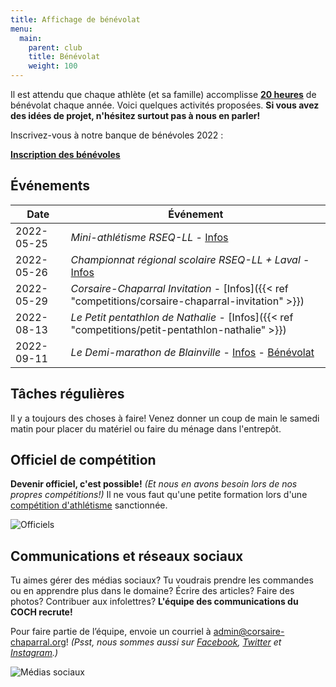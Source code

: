 ```yaml
---
title: Affichage de bénévolat
menu:
  main:
    parent: club
    title: Bénévolat
    weight: 100
---
```


Il est attendu que chaque athlète (et sa famille) accomplisse [**20 heures**](/inscription/#benevolat) de bénévolat chaque année. Voici quelques activités proposées. **Si vous avez des idées de projet, n'hésitez surtout pas à nous en parler!**

Inscrivez-vous à notre banque de bénévoles 2022&nbsp;:

<a class="btn btn-primary btn--block -lg" href="https://docs.google.com/forms/d/e/1FAIpQLSet8H3-W4nDKtIq_ve5W47yl4Cqyhhz1zH2hhymB0uHWEB0FA/viewform">**Inscription des bénévoles** <span class="icon icon-pencil"></a>

## Événements

<!--
{{< note >}}
_Il n’y a pas d’événements de bénévolat à venir pour l’instant._
{{< /note >}}
-->
| Date         | Événement                                                                                                                                                                                 |
| ------------ | -----------------------------------------------------------------------------------------------------                                                                                     |
| 2022-05-25   | _Mini-athlétisme RSEQ-LL_ - [Infos](https://ll.rseq.ca/athletisme-primaire/)                                                                                                       |
| 2022-05-26   | _Championnat régional scolaire RSEQ-LL + Laval_ - [Infos](https://ll.rseq.ca/athletisme/)                                                                                             |
| 2022-05-29   | _Corsaire-Chaparral Invitation_ - [Infos]({{< ref "competitions/corsaire-chaparral-invitation" >}})                                                                                       |
| 2022-08-13   | _Le Petit pentathlon de Nathalie_ - [Infos]({{< ref "competitions/petit-pentathlon-nathalie" >}})                                                                                        |
| 2022-09-11   | _Le Demi-marathon de Blainville_ - [Infos](https://www.demimarathondeblainville.com) - [Bénévolat](https://www.demimarathondeblainville.com/benevoles) |


## Tâches régulières

Il y a toujours des choses à faire! Venez donner un coup de main le samedi matin pour placer du matériel ou faire du ménage dans l'entrepôt.

## Officiel de compétition

**Devenir officiel, c'est possible!** _(Et nous en avons besoin lors de nos propres compétitions!)_ Il ne vous faut qu'une petite formation lors d'une [compétition d'athlétisme](athletisme-quebec.ca/calendrier-et-resultats.php) sanctionnée.

![Officiels](/img/officiels.jpg)

## Communications et réseaux sociaux

Tu aimes gérer des médias sociaux? Tu voudrais prendre les commandes ou en apprendre plus dans le domaine? Écrire des articles? Faire des photos? Contribuer aux infolettres? **L'équipe des communications du COCH recrute!**

Pour faire partie de l’équipe, envoie un courriel à [admin@corsaire-chaparral.org](mailto:admin@corsaire-chaparral.org)! _(Psst, nous sommes aussi sur [Facebook](https://www.facebook.com/CorsaireChaparral/), [Twitter](https://twitter.com/CorsaireC) et [Instagram](https://www.instagram.com/corsairechaparral/).)_

![Médias sociaux](/img/medias-sociaux.jpg)
